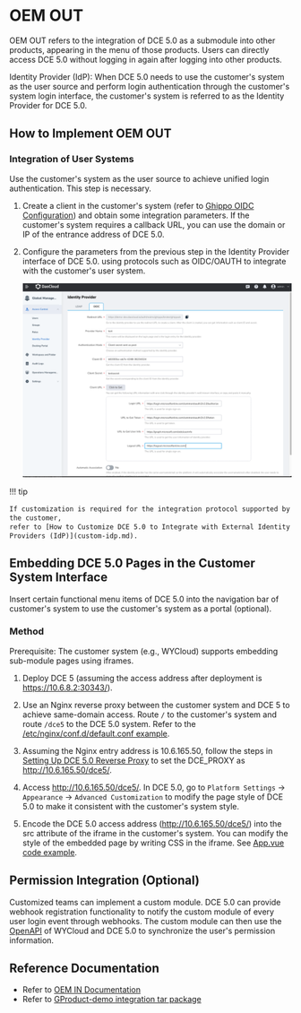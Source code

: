 # OEM OUT

OEM OUT refers to the integration of DCE 5.0 as a submodule into other products,
appearing in the menu of those products. Users can directly access DCE 5.0 without
logging in again after logging into other products.

Identity Provider (IdP): When DCE 5.0 needs to use the customer's system as the user source
and perform login authentication through the customer's system login interface, the customer's
system is referred to as the Identity Provider for DCE 5.0.

## How to Implement OEM OUT

### Integration of User Systems

Use the customer's system as the user source to achieve unified login authentication. This step is necessary.

1. Create a client in the customer's system (refer to [Ghippo OIDC Configuration](../user-guide/access-control/oidc.md))
   and obtain some integration parameters. If the customer's system requires a callback URL,
   you can use the domain or IP of the entrance address of DCE 5.0.

2. Configure the parameters from the previous step in the Identity Provider interface of DCE 5.0.
   using protocols such as OIDC/OAUTH to integrate with the customer's user system.

    ![oidc](./images/oem-out01.png)

!!! tip

    If customization is required for the integration protocol supported by the customer,
    refer to [How to Customize DCE 5.0 to Integrate with External Identity Providers (IdP)](custom-idp.md).

## Embedding DCE 5.0 Pages in the Customer System Interface

Insert certain functional menu items of DCE 5.0 into the navigation bar of
customer's system to use the customer's system as a portal (optional).

### Method

Prerequisite: The customer system (e.g., WYCloud) supports embedding sub-module pages using iframes.

1. Deploy DCE 5 (assuming the access address after deployment is https://10.6.8.2:30343/).

2. Use an Nginx reverse proxy between the customer system and DCE 5 to achieve same-domain access.
   Route `/` to the customer's system and route `/dce5` to the DCE 5.0 system.
   Refer to the [/etc/nginx/conf.d/default.conf example](./examples/default2.conf).

3. Assuming the Nginx entry address is 10.6.165.50, follow the steps in
   [Setting Up DCE 5.0 Reverse Proxy](../install/reverse-proxy.md) to set the DCE_PROXY as http://10.6.165.50/dce5/.

4. Access http://10.6.165.50/dce5/. In DCE 5.0, go to `Platform Settings` -> `Appearance` -> `Advanced Customization`
   to modify the page style of DCE 5.0 to make it consistent with the customer's system style.

5. Encode the DCE 5.0 access address (http://10.6.165.50/dce5/) into the src attribute of the iframe
   in the customer's system. You can modify the style of the embedded page by writing CSS in the iframe.
   See [App.vue code example](./examples/App.vue).

## Permission Integration (Optional)

Customized teams can implement a custom module. DCE 5.0 can provide webhook registration functionality
to notify the custom module of every user login event through webhooks. The custom module can then use the
[OpenAPI](https://docs.daocloud.io/openapi/) of WYCloud and DCE 5.0 to synchronize the user's permission information.

## Reference Documentation

- Refer to [OEM IN Documentation](oem-in.md)
- Refer to [GProduct-demo integration tar package](./examples/gproduct-demo-main.tar.gz)
